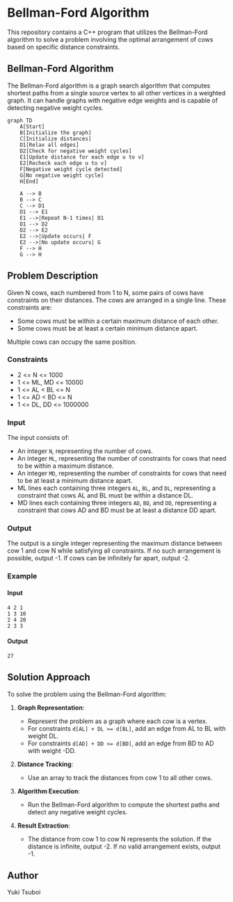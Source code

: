 # Bellman-Ford Algorithm
This repository contains a C++ program that utilizes the Bellman-Ford algorithm to solve a problem involving the optimal arrangement of cows based on specific distance constraints.


## Bellman-Ford Algorithm
The Bellman-Ford algorithm is a graph search algorithm that computes shortest paths from a single source vertex to all other vertices in a weighted graph. It can handle graphs with negative edge weights and is capable of detecting negative weight cycles.
```mermaid
graph TD
    A[Start]
    B[Initialize the graph]
    C[Initialize distances]
    D1[Relax all edges]
    D2[Check for negative weight cycles]
    E1[Update distance for each edge u to v]
    E2[Recheck each edge u to v]
    F[Negative weight cycle detected]
    G[No negative weight cycle]
    H[End]

    A --> B
    B --> C
    C --> D1
    D1 --> E1
    E1 -->|Repeat N-1 times| D1
    D1 --> D2
    D2 --> E2
    E2 -->|Update occurs| F
    E2 -->|No update occurs| G
    F --> H
    G --> H
```

## Problem Description
Given N cows, each numbered from 1 to N, some pairs of cows have constraints on their distances. The cows are arranged in a single line. These constraints are:
- Some cows must be within a certain maximum distance of each other.
- Some cows must be at least a certain minimum distance apart.

Multiple cows can occupy the same position.

### Constraints
- 2 <= N <= 1000
- 1 <= ML, MD <= 10000
- 1 <= AL < BL <= N
- 1 <= AD < BD <= N
- 1 <= DL, DD <= 1000000

### Input
The input consists of:
- An integer `N`, representing the number of cows.
- An integer `ML`, representing the number of constraints for cows that need to be within a maximum distance.
- An integer `MD`, representing the number of constraints for cows that need to be at least a minimum distance apart.
- ML lines each containing three integers `AL`, `BL`, and `DL`, representing a constraint that cows AL and BL must be within a distance DL.
- MD lines each containing three integers `AD`, `BD`, and `DD`, representing a constraint that cows AD and BD must be at least a distance DD apart.

### Output
The output is a single integer representing the maximum distance between cow 1 and cow N while satisfying all constraints. If no such arrangement is possible, output -1. If cows can be infinitely far apart, output -2.

### Example
#### Input
```
4 2 1
1 3 10
2 4 20
2 3 3
```

#### Output
```
27
```


## Solution Approach
To solve the problem using the Bellman-Ford algorithm:

1. **Graph Representation**:
   - Represent the problem as a graph where each cow is a vertex. 
   - For constraints `d[AL] + DL >= d[BL]`, add an edge from AL to BL with weight DL.
   - For constraints `d[AD] + DD <= d[BD]`, add an edge from BD to AD with weight -DD.

2. **Distance Tracking**:
   - Use an array to track the distances from cow 1 to all other cows.

3. **Algorithm Execution**:
   - Run the Bellman-Ford algorithm to compute the shortest paths and detect any negative weight cycles.

4. **Result Extraction**:
   - The distance from cow 1 to cow N represents the solution. If the distance is infinite, output -2. If no valid arrangement exists, output -1.


## Author
Yuki Tsuboi
